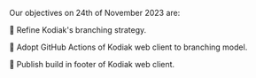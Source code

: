 Our objectives on 24th of November 2023 are:

:pencil: Refine Kodiak's branching strategy.

:pencil: Adopt GitHub Actions of Kodiak web client to branching model.

:pencil: Publish build in footer of Kodiak web client.
